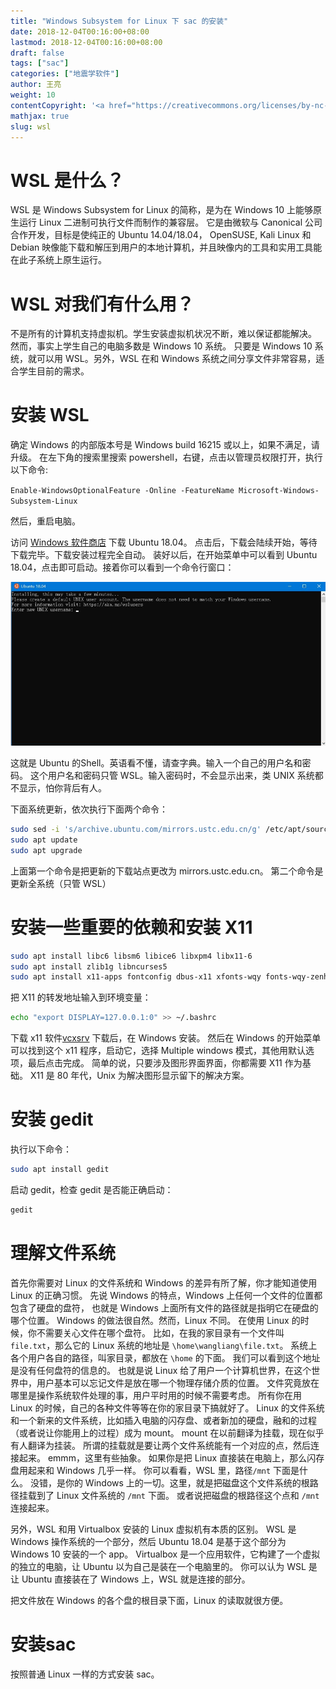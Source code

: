 ```yaml
---
title: "Windows Subsystem for Linux 下 sac 的安装"
date: 2018-12-04T00:16:00+08:00
lastmod: 2018-12-04T00:16:00+08:00
draft: false
tags: ["sac"]
categories: ["地震学软件"]
author: 王亮
weight: 10
contentCopyright: '<a href="https://creativecommons.org/licenses/by-nc-sa/4.0/deed.zh" rel="noopener" target="_blank">CC 4.0</a>'
mathjax: true
slug: wsl
---
```


# WSL 是什么？

WSL 是 Windows Subsystem for Linux 的简称，是为在 Windows 10 上能够原生运行 Linux 二进制可执行文件而制作的兼容层。
它是由微软与 Canonical 公司合作开发，目标是使纯正的 Ubuntu 14.04/18.04，
OpenSUSE, Kali Linux 和Debian 映像能下载和解压到用户的本地计算机，并且映像内的工具和实用工具能在此子系统上原生运行。

# WSL 对我们有什么用？

不是所有的计算机支持虚拟机。学生安装虚拟机状况不断，难以保证都能解决。
然而，事实上学生自己的电脑多数是 Windows 10 系统。
只要是 Windows 10 系统，就可以用 WSL。另外，WSL 在和 Windows 系统之间分享文件非常容易，适合学生目前的需求。

# 安装 WSL

确定 Windows 的内部版本号是 Windows build 16215 或以上，如果不满足，请升级。
在左下角的搜索里搜索 powershell，右键，点击以管理员权限打开，执行以下命令:

``
Enable-WindowsOptionalFeature -Online -FeatureName Microsoft-Windows-Subsystem-Linux
``

然后，重启电脑。

访问 [Windows 软件商店](https://www.microsoft.com/zh-cn/p/ubuntu-1804-lts/9n9tngvndl3q?activetab=pivot:overviewtab)
下载 Ubuntu 18.04。
点击后，下载会陆续开始，等待下载完毕。下载安装过程完全自动。
装好以后，在开始菜单中可以看到 Ubuntu 18.04，点击即可启动。接着你可以看到一个命令行窗口：

![pic](/media/2018120401.png)

这就是 Ubuntu 的Shell。英语看不懂，请查字典。输入一个自己的用户名和密码。
这个用户名和密码只管 WSL。输入密码时，不会显示出来，类 UNIX 系统都不显示，怕你背后有人。

下面系统更新，依次执行下面两个命令：

```bash
sudo sed -i 's/archive.ubuntu.com/mirrors.ustc.edu.cn/g' /etc/apt/sources.list
sudo apt update
sudo apt upgrade
```

上面第一个命令是把更新的下载站点更改为 mirrors.ustc.edu.cn。
第二个命令是更新全系统（只管 WSL）

# 安装一些重要的依赖和安装 X11

```bash
sudo apt install libc6 libsm6 libice6 libxpm4 libx11-6
sudo apt install zlib1g libncurses5
sudo apt install x11-apps fontconfig dbus-x11 xfonts-wqy fonts-wqy-zenhei fonts-wqy-microhei
```

把 X11 的转发地址输入到环境变量：

```bash
echo "export DISPLAY=127.0.0.1:0" >> ~/.bashrc
```

下载 x11 软件[vcxsrv](https://nchc.dl.sourceforge.net/project/vcxsrv/vcxsrv/1.20.1.4/vcxsrv-64.1.20.1.4.installer.exe)
下载后，在 Windows 安装。
然后在 Windows 的开始菜单可以找到这个 x11 程序，启动它，选择 Multiple windows 模式，其他用默认选项，最后点击完成。
简单的说，只要涉及图形界面界面，你都需要 X11 作为基础。
X11 是 80 年代，Unix 为解决图形显示留下的解决方案。

# 安装 gedit

执行以下命令：

```bash
sudo apt install gedit
```

启动 gedit，检查 gedit 是否能正确启动：

```bash
gedit
```

# 理解文件系统

首先你需要对 Linux 的文件系统和 Windows 的差异有所了解，你才能知道使用 Linux 的正确习惯。
先说 Windows 的特点，Windows 上任何一个文件的位置都包含了硬盘的盘符，
也就是 Windows 上面所有文件的路径就是指明它在硬盘的哪个位置。
Windows 的做法很自然。然而，Linux 不同。
在使用 Linux 的时候，你不需要关心文件在哪个盘符。
比如，在我的家目录有一个文件叫 `file.txt`，那么它的 Linux 系统的地址是 `\home\wangliang\file.txt`。
系统上各个用户各自的路径，叫家目录，都放在 `\home` 的下面。
我们可以看到这个地址是没有任何盘符的信息的。
也就是说 Linux 给了用户一个计算机世界，在这个世界中，用户基本可以忘记文件是放在哪一个物理存储介质的位置。
文件究竟放在哪里是操作系统软件处理的事，用户平时用的时候不需要考虑。
所有你在用 Linux 的时候，自己的各种文件等等在你的家目录下搞就好了。
Linux 的文件系统和一个新来的文件系统，比如插入电脑的闪存盘、或者新加的硬盘，融和的过程（或者说让你能用上的过程）成为 mount。
mount 在以前翻译为挂载，现在似乎有人翻译为挂装。
所谓的挂载就是要让两个文件系统能有一个对应的点，然后连接起来。
emmm，这里有些抽象。
如果你是把 Linux 直接装在电脑上，那么闪存盘用起来和 Windows 几乎一样。
你可以看看，WSL 里，路径`/mnt` 下面是什么。
没错，是你的 Windows 上的一切。这里，就是把磁盘这个文件系统的根路径挂载到了 Linux 文件系统的 `/mnt` 下面。
或者说把磁盘的根路径这个点和 `/mnt` 连接起来。

另外，WSL 和用 Virtualbox 安装的 Linux 虚拟机有本质的区别。
WSL 是 Windows 操作系统的一个部分，然后 Ubuntu 18.04 是基于这个部分为 Windows 10 安装的一个 app。
Virtualbox 是一个应用软件，它构建了一个虚拟的独立的电脑，让 Ubuntu 以为自己是装在一个电脑里的。
你可以认为 WSL 是让 Ubuntu 直接装在了 Windows 上，WSL 就是连接的部分。

把文件放在 Windows 的各个盘的根目录下面，Linux 的读取就很方便。

# 安装sac

按照普通 Linux 一样的方式安装 sac。






